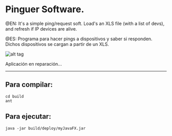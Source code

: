 # Pinguer Software.

@EN:
It's a simple ping/request soft. Load's an XLS file (with a list of devs), and refresh if IP devices are alive.

@ES:
Programa para hacer pings a dispositivos y saber si responden. Dichos dispositivos se cargan a partir de un XLS.

![alt tag](http://vignette2.wikia.nocookie.net/ajikan/images/3/3f/Hombres_trabajando.png/revision/latest?cb=20111217204424&path-prefix=es)

Aplicación en reparación...

---

## Para compilar:
```
cd build
ant
```

## Para ejecutar:
```
java -jar build/deploy/myJavaFX.jar
```
